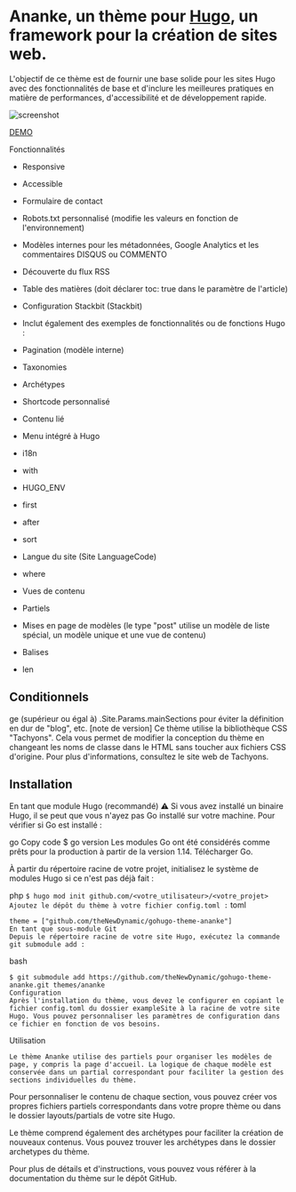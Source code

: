 # Ananke, un thème pour  [Hugo](https://gohugo.io/), un framework pour la création de sites web.
L'objectif de ce thème est de fournir une base solide pour les sites Hugo avec des fonctionnalités de base et d'inclure les meilleures pratiques en matière de performances, d'accessibilité et de développement rapide.

![screenshot](https://raw.githubusercontent.com/budparr/gohugo-theme-ananke/master/images/screenshot.png)

[DEMO](https://gohugo-ananke-theme-demo.netlify.com/)

Fonctionnalités

- Responsive
- Accessible
- Formulaire de contact
- Robots.txt personnalisé 
(modifie les valeurs en fonction de l'environnement)
- Modèles internes pour les métadonnées,
 Google Analytics et les commentaires DISQUS ou COMMENTO
- Découverte du flux RSS
- Table des matières 
(doit déclarer toc: true dans le paramètre de l'article)
- Configuration Stackbit (Stackbit)
- Inclut également des exemples 
de fonctionnalités ou de fonctions Hugo :

- Pagination (modèle interne)
- Taxonomies
- Archétypes
- Shortcode personnalisé
- Contenu lié
- Menu intégré à Hugo
- i18n
- with
- HUGO_ENV
- first
- after
- sort
- Langue du site (Site LanguageCode)
- where
- Vues de contenu
- Partiels
- Mises en page de modèles 
(le type "post" utilise un modèle de liste spécial, un modèle unique et une vue de contenu)
- Balises
- len
## Conditionnels
ge (supérieur ou égal à)
.Site.Params.mainSections pour éviter la définition en dur de "blog", etc. [note de version]
Ce thème utilise la bibliothèque CSS "Tachyons". Cela vous permet de modifier la conception du thème en changeant les noms de classe dans le HTML sans toucher aux fichiers CSS d'origine. Pour plus d'informations, consultez le site web de Tachyons.

## Installation
En tant que module Hugo (recommandé)
⚠️ Si vous avez installé un binaire Hugo, il se peut que vous n'ayez pas Go installé sur votre machine. Pour vérifier si Go est installé :

go
Copy code
$ go version
Les modules Go ont été considérés comme prêts pour la production à partir de la version 1.14. Télécharger Go.

À partir du répertoire racine de votre projet, initialisez le système de modules Hugo si ce n'est pas déjà fait :

php
``
$ hugo mod init github.com/<votre_utilisateur>/<votre_projet>
Ajoutez le dépôt du thème à votre fichier config.toml :
``
toml
```
theme = ["github.com/theNewDynamic/gohugo-theme-ananke"]
En tant que sous-module Git
Depuis le répertoire racine de votre site Hugo, exécutez la commande git submodule add :
```

bash
```
$ git submodule add https://github.com/theNewDynamic/gohugo-theme-ananke.git themes/ananke
Configuration
Après l'installation du thème, vous devez le configurer en copiant le fichier config.toml du dossier exampleSite à la racine de votre site Hugo. Vous pouvez personnaliser les paramètres de configuration dans ce fichier en fonction de vos besoins.
```

Utilisation
```
Le thème Ananke utilise des partiels pour organiser les modèles de page, y compris la page d'accueil. La logique de chaque modèle est conservée dans un partial correspondant pour faciliter la gestion des sections individuelles du thème.
```
Pour personnaliser le contenu de chaque section, vous pouvez créer vos propres fichiers partiels correspondants dans votre propre thème ou dans le dossier layouts/partials de votre site Hugo.

Le thème comprend également des archétypes pour faciliter la création de nouveaux contenus. Vous pouvez trouver les archétypes dans le dossier archetypes du thème.

Pour plus de détails et d'instructions, vous pouvez vous référer à la documentation du thème sur le dépôt GitHub.